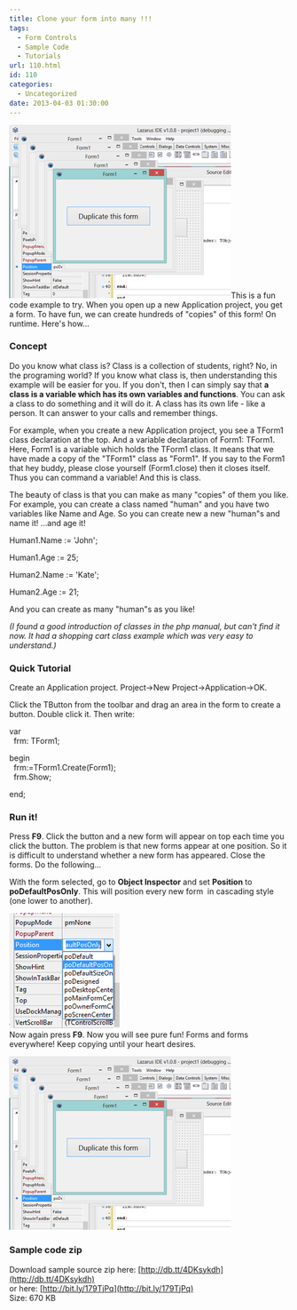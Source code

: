 ```yaml
---
title: Clone your form into many !!!
tags:
  - Form Controls
  - Sample Code
  - Tutorials
url: 110.html
id: 110
categories:
  - Uncategorized
date: 2013-04-03 01:30:00
---
```


![](clone-your-form-into-many/duplicate-form-lazarus.jpg)This is a fun code example to try. When you open up a new Application project, you get a form. To have fun, we can create hundreds of "copies" of this form! On runtime. Here's how...  
  

### Concept 

Do you know what class is? Class is a collection of students, right? No, in the programing world? If you know what class is, then understanding this example will be easier for you. If you don't, then I can simply say that **a class is a variable which has its own variables and functions**. You can ask a class to do something and it will do it. A class has its own life - like a person. It can answer to your calls and remember things.  
  
For example, when you create a new Application project, you see a TForm1 class declaration at the top. And a variable declaration of Form1: TForm1. Here, Form1 is a variable which holds the TForm1 class. It means that we have made a copy of the "TForm1" class as "Form1". If you say to the Form1 that hey buddy, please close yourself (Form1.close) then it closes itself. Thus you can command a variable! And this is class.  
  
The beauty of class is that you can make as many "copies" of them you like. For example, you can create a class named "human" and you have two variables like Name and Age. So you can create new a new "human"s and name it! ...and age it!  
  

Human1.Name := 'John';  
  
Human1.Age := 25;  
  
  
  
Human2.Name := 'Kate';  
  
Human2.Age := 21;

  
And you can create as many "human"s as you like!  
  
_(I found a good introduction of classes in the php manual, but can't find it now. It had a shopping cart class example which was very easy to understand.)_  

### Quick Tutorial

Create an Application project. Project->New Project->Application->OK.  
  
  
Click the TButton from the toolbar and drag an area in the form to create a button. Double click it. Then write:  
  

var  
  frm: TForm1;  
  
begin  
  frm:=TForm1.Create(Form1);  
  frm.Show;  
  
end;

  

### Run it!

  
Press **F9**. Click the button and a new form will appear on top each time you click the button. The problem is that new forms appear at one position. So it is difficult to understand whether a new form has appeared. Close the forms. Do the following...  
  
With the form selected, go to **Object Inspector** and set **Position** to **poDefaultPosOnly**. This will position every new form  in cascading style (one lower to another).  
  
![](clone-your-form-into-many/properties.gif)  
Now again press **F9**. Now you will see pure fun! Forms and forms everywhere! Keep copying until your heart desires.  
  
![](clone-your-form-into-many/duplicate-form-lazarus.jpg)  

### Sample code zip

Download sample source zip here: [http://db.tt/4DKsykdh](http://db.tt/4DKsykdh)  
or here: [http://bit.ly/179TjPq](http://bit.ly/179TjPq)  
Size: 670 KB